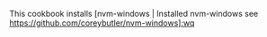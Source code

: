 This cookbook installs [nvm-windows | Installed nvm-windows see https://github.com/coreybutler/nvm-windows]:wq
